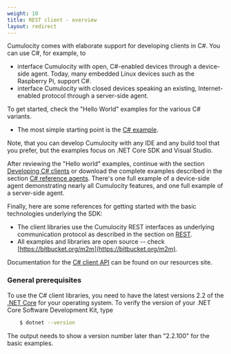 ```yaml
---
weight: 10
title: REST client - overview 
layout: redirect
---
```


Cumulocity comes with elaborate support for developing clients in C#. You can use C#, for example, to

* interface Cumulocity with open, C#-enabled devices through a device-side agent. Today, many embedded Linux devices such as the Raspberry Pi, support C#.
* interface Cumulocity with closed devices speaking an existing, Internet-enabled protocol through a server-side agent.

To get started, check the "Hello World" examples for the various C# variants.

* The most simple starting point is the [C# example](/guides/device-sdk/cs#hello-world-basic).

Note, that you can develop Cumulocity with any IDE and any build tool that you prefer, but the examples focus on .NET Core SDK and Visual Studio.

After reviewing the "Hello world" examples, continue with the section [Developing C# clients](/guides/device-sdk/cs#developing-cs-clients) or download the complete examples described in the section [C# reference agents](/guides/device-sdk/cs#agents). There's one full example of a device-side agent demonstrating nearly all Cumulocity features, and one full example of a server-side agent.

Finally, here are some references for getting started with the basic technologies underlying the SDK:

-   The client libraries use the Cumulocity REST interfaces as underlying communication protocol as described in the section on [REST](/guides/device-sdk/rest).
-   All examples and libraries are open source -- check [https://bitbucket.org/m2m](https://bitbucket.org/m2m).

Documentation for the <a href="http://resources.cumulocity.com/documentation/cssdk/current/" target="_blank">C# client API</a> can be found on our resources site.


### General prerequisites

To use the C# client libraries, you need to have the latest versions 2.2 of the [.NET Core](https://dotnet.microsoft.com/download/dotnet-core/2.2) for your operating system.
To verify the version of your .NET Core Software Development Kit, type

```bash
	$ dotnet --version
```

The output needs to show a version number later than "2.2.100" for the basic examples.

